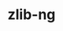 ---
title: "zlib-ng"
layout: cache
categories: [package, develop-2025-02-23]
meta: {"compilers": ["cce@=18.0.0", "clang@=14.0.0", "gcc@=10.5.0", "gcc@=11.1.0", "gcc@=11.4.0", "gcc@=12.3.0", "gcc@=12.4.0", "gcc@=13.2.0", "gcc@=13.3.0", "gcc@=7.3.1", "gcc@=7.5.0", "oneapi@=2024.1.0", "oneapi@=2024.2.1"], "num_specs": 30, "num_specs_by_stack": {"aws-pcluster-neoverse_v1": 1, "aws-pcluster-x86_64_v4": 4, "bootstrap-x86_64-linux-gnu": 1, "build_systems": 1, "data-vis-sdk": 1, "developer-tools-aarch64-linux-gnu": 1, "developer-tools-x86_64_v3-linux-gnu": 1, "e4s": 2, "e4s-cray-rhel": 2, "e4s-neoverse-v2": 2, "e4s-oneapi": 2, "e4s-rocm-external": 1, "hep": 1, "ml-linux-aarch64-cpu": 1, "ml-linux-aarch64-cuda": 1, "ml-linux-x86_64-cpu": 1, "ml-linux-x86_64-cuda": 1, "ml-linux-x86_64-rocm": 1, "radiuss": 2, "radiuss-aws": 2, "radiuss-aws-aarch64": 2, "root": 30, "tutorial": 7}, "oss": ["amzn2", "centos7", "rhel8", "ubuntu18.04", "ubuntu20.04", "ubuntu22.04", "ubuntu24.04"], "platforms": ["linux"], "stacks": ["aws-pcluster-neoverse_v1", "aws-pcluster-x86_64_v4", "bootstrap-x86_64-linux-gnu", "build_systems", "data-vis-sdk", "developer-tools-aarch64-linux-gnu", "developer-tools-x86_64_v3-linux-gnu", "e4s", "e4s-cray-rhel", "e4s-neoverse-v2", "e4s-oneapi", "e4s-rocm-external", "hep", "ml-linux-aarch64-cpu", "ml-linux-aarch64-cuda", "ml-linux-x86_64-cpu", "ml-linux-x86_64-cuda", "ml-linux-x86_64-rocm", "radiuss", "radiuss-aws", "radiuss-aws-aarch64", "root", "tutorial"], "targets": ["aarch64", "neoverse_v1", "neoverse_v2", "x86_64_v3", "x86_64_v4"], "versions": ["2.0.7", "2.2.3"]}
spec_details: [{"compiler": "gcc@=7.3.1", "hash": "3uwmy2yvncjescclso37kdqztq7q463n", "os": "amzn2", "platform": "linux", "size": "-", "stacks": ["radiuss-aws-aarch64", "root"], "tarball": "https://binaries.spack.io/develop-2025-02-23/build_cache/linux-amzn2-aarch64/gcc-7.3.1/zlib-ng-2.2.3/linux-amzn2-aarch64-gcc-7.3.1-zlib-ng-2.2.3-3uwmy2yvncjescclso37kdqztq7q463n.spack", "target": "aarch64", "variants": ["build_system=autotools", "+compat", "~new_strategies", "+opt", "+pic", "+shared"], "versions": ["2.2.3"]}, {"compiler": "gcc@=11.4.0", "hash": "3zxw2ivini2omi2njesjtjszk6tma6pq", "os": "ubuntu22.04", "platform": "linux", "size": "-", "stacks": ["e4s-neoverse-v2", "root"], "tarball": "https://binaries.spack.io/develop-2025-02-23/build_cache/linux-ubuntu22.04-neoverse_v2/gcc-11.4.0/zlib-ng-2.2.3/linux-ubuntu22.04-neoverse_v2-gcc-11.4.0-zlib-ng-2.2.3-3zxw2ivini2omi2njesjtjszk6tma6pq.spack", "target": "neoverse_v2", "variants": ["build_system=autotools", "+compat", "+new_strategies", "+opt", "+pic", "+shared"], "versions": ["2.2.3"]}, {"compiler": "gcc@=7.3.1", "hash": "543fnszfiq526hbu6xdtqubobmbozb6w", "os": "amzn2", "platform": "linux", "size": "-", "stacks": ["radiuss-aws-aarch64", "root"], "tarball": "https://binaries.spack.io/develop-2025-02-23/build_cache/linux-amzn2-aarch64/gcc-7.3.1/zlib-ng-2.2.3/linux-amzn2-aarch64-gcc-7.3.1-zlib-ng-2.2.3-543fnszfiq526hbu6xdtqubobmbozb6w.spack", "target": "aarch64", "variants": ["build_system=autotools", "+compat", "+new_strategies", "+opt", "+pic", "+shared"], "versions": ["2.2.3"]}, {"compiler": "gcc@=11.4.0", "hash": "6r3373l5nrcre5nbh43okuedfmdpj6bh", "os": "ubuntu22.04", "platform": "linux", "size": "-", "stacks": ["root", "tutorial"], "tarball": "https://binaries.spack.io/develop-2025-02-23/build_cache/linux-ubuntu22.04-x86_64_v3/gcc-11.4.0/zlib-ng-2.0.7/linux-ubuntu22.04-x86_64_v3-gcc-11.4.0-zlib-ng-2.0.7-6r3373l5nrcre5nbh43okuedfmdpj6bh.spack", "target": "x86_64_v3", "variants": ["build_system=autotools", "+compat", "+new_strategies", "+opt", "+pic", "+shared"], "versions": ["2.0.7"]}, {"compiler": "cce@=18.0.0", "hash": "6rqgakhbx74aq4b7qybojtpl7zxsgkyy", "os": "rhel8", "platform": "linux", "size": "-", "stacks": ["e4s-cray-rhel", "root"], "tarball": "https://binaries.spack.io/develop-2025-02-23/build_cache/linux-rhel8-x86_64_v3/cce-18.0.0/zlib-ng-2.2.3/linux-rhel8-x86_64_v3-cce-18.0.0-zlib-ng-2.2.3-6rqgakhbx74aq4b7qybojtpl7zxsgkyy.spack", "target": "x86_64_v3", "variants": ["build_system=autotools", "+compat", "+new_strategies", "+opt", "+pic", "+shared"], "versions": ["2.2.3"]}, {"compiler": "gcc@=11.4.0", "hash": "dehnda2cmwsh6oszg3rxlxcrbn5neouo", "os": "ubuntu22.04", "platform": "linux", "size": "-", "stacks": ["root", "tutorial"], "tarball": "https://binaries.spack.io/develop-2025-02-23/build_cache/linux-ubuntu22.04-x86_64_v3/gcc-11.4.0/zlib-ng-2.0.7/linux-ubuntu22.04-x86_64_v3-gcc-11.4.0-zlib-ng-2.0.7-dehnda2cmwsh6oszg3rxlxcrbn5neouo.spack", "target": "x86_64_v3", "variants": ["build_system=autotools", "+compat", "+new_strategies", "+opt", "+pic", "+shared"], "versions": ["2.0.7"]}, {"compiler": "gcc@=11.1.0", "hash": "dvwlip2nyhsnuftw2p2wvx3rqh5y27b7", "os": "ubuntu20.04", "platform": "linux", "size": "-", "stacks": ["data-vis-sdk", "root"], "tarball": "https://binaries.spack.io/develop-2025-02-23/build_cache/linux-ubuntu20.04-x86_64_v3/gcc-11.1.0/zlib-ng-2.2.3/linux-ubuntu20.04-x86_64_v3-gcc-11.1.0-zlib-ng-2.2.3-dvwlip2nyhsnuftw2p2wvx3rqh5y27b7.spack", "target": "x86_64_v3", "variants": ["build_system=autotools", "+compat", "+new_strategies", "+opt", "+pic", "+shared"], "versions": ["2.2.3"]}, {"compiler": "gcc@=7.5.0", "hash": "fvnrghamgcwonwqvbw5ocmsitaekh2rm", "os": "ubuntu18.04", "platform": "linux", "size": "-", "stacks": ["build_systems", "radiuss", "root"], "tarball": "https://binaries.spack.io/develop-2025-02-23/build_cache/linux-ubuntu18.04-x86_64_v3/gcc-7.5.0/zlib-ng-2.2.3/linux-ubuntu18.04-x86_64_v3-gcc-7.5.0-zlib-ng-2.2.3-fvnrghamgcwonwqvbw5ocmsitaekh2rm.spack", "target": "x86_64_v3", "variants": ["build_system=autotools", "+compat", "+new_strategies", "+opt", "+pic", "+shared"], "versions": ["2.2.3"]}, {"compiler": "gcc@=13.2.0", "hash": "gwumv2dnnrnpvs3dcfzo4p4s6zuypfbh", "os": "ubuntu24.04", "platform": "linux", "size": "-", "stacks": ["bootstrap-x86_64-linux-gnu", "ml-linux-x86_64-cpu", "ml-linux-x86_64-cuda", "ml-linux-x86_64-rocm", "root"], "tarball": "https://binaries.spack.io/develop-2025-02-23/build_cache/linux-ubuntu24.04-x86_64_v3/gcc-13.2.0/zlib-ng-2.2.3/linux-ubuntu24.04-x86_64_v3-gcc-13.2.0-zlib-ng-2.2.3-gwumv2dnnrnpvs3dcfzo4p4s6zuypfbh.spack", "target": "x86_64_v3", "variants": ["build_system=autotools", "+compat", "+new_strategies", "+opt", "+pic", "+shared"], "versions": ["2.2.3"]}, {"compiler": "gcc@=12.4.0", "hash": "hhf7vjzktfm5irbv2pqyfturuzxgcyw6", "os": "amzn2", "platform": "linux", "size": "-", "stacks": ["aws-pcluster-x86_64_v4", "root"], "tarball": "https://binaries.spack.io/develop-2025-02-23/build_cache/linux-amzn2-x86_64_v4/gcc-12.4.0/zlib-ng-2.2.3/linux-amzn2-x86_64_v4-gcc-12.4.0-zlib-ng-2.2.3-hhf7vjzktfm5irbv2pqyfturuzxgcyw6.spack", "target": "x86_64_v4", "variants": ["build_system=autotools", "+compat", "+new_strategies", "+opt", "+pic", "+shared"], "versions": ["2.2.3"]}, {"compiler": "clang@=14.0.0", "hash": "jfsfke6q5l4ypoz72lvwczdvljvtmyeo", "os": "ubuntu22.04", "platform": "linux", "size": "-", "stacks": ["root", "tutorial"], "tarball": "https://binaries.spack.io/develop-2025-02-23/build_cache/linux-ubuntu22.04-x86_64_v3/clang-14.0.0/zlib-ng-2.2.3/linux-ubuntu22.04-x86_64_v3-clang-14.0.0-zlib-ng-2.2.3-jfsfke6q5l4ypoz72lvwczdvljvtmyeo.spack", "target": "x86_64_v3", "variants": ["build_system=autotools", "+compat", "+new_strategies", "+opt", "+pic", "+shared"], "versions": ["2.2.3"]}, {"compiler": "gcc@=10.5.0", "hash": "jsmc5qe6xy5e4apsp3a4y7ot4yunnsvu", "os": "ubuntu22.04", "platform": "linux", "size": "-", "stacks": ["root", "tutorial"], "tarball": "https://binaries.spack.io/develop-2025-02-23/build_cache/linux-ubuntu22.04-x86_64_v3/gcc-10.5.0/zlib-ng-2.2.3/linux-ubuntu22.04-x86_64_v3-gcc-10.5.0-zlib-ng-2.2.3-jsmc5qe6xy5e4apsp3a4y7ot4yunnsvu.spack", "target": "x86_64_v3", "variants": ["build_system=autotools", "+compat", "+new_strategies", "+opt", "+pic", "+shared"], "versions": ["2.2.3"]}, {"compiler": "gcc@=12.3.0", "hash": "kjiluxublpek5672pkkmjclysq6ib3k2", "os": "ubuntu22.04", "platform": "linux", "size": "-", "stacks": ["root", "tutorial"], "tarball": "https://binaries.spack.io/develop-2025-02-23/build_cache/linux-ubuntu22.04-x86_64_v3/gcc-12.3.0/zlib-ng-2.2.3/linux-ubuntu22.04-x86_64_v3-gcc-12.3.0-zlib-ng-2.2.3-kjiluxublpek5672pkkmjclysq6ib3k2.spack", "target": "x86_64_v3", "variants": ["build_system=autotools", "+compat", "+new_strategies", "+opt", "+pic", "+shared"], "versions": ["2.2.3"]}, {"compiler": "gcc@=7.3.1", "hash": "kqhnkjxojrkv72cyv2udrfi5efyh3veb", "os": "amzn2", "platform": "linux", "size": "-", "stacks": ["radiuss-aws", "root"], "tarball": "https://binaries.spack.io/develop-2025-02-23/build_cache/linux-amzn2-x86_64_v3/gcc-7.3.1/zlib-ng-2.2.3/linux-amzn2-x86_64_v3-gcc-7.3.1-zlib-ng-2.2.3-kqhnkjxojrkv72cyv2udrfi5efyh3veb.spack", "target": "x86_64_v3", "variants": ["build_system=autotools", "+compat", "+new_strategies", "+opt", "+pic", "+shared"], "versions": ["2.2.3"]}, {"compiler": "gcc@=7.5.0", "hash": "ksstfh757vp4n6ozjg4eejcdovw6wa3z", "os": "ubuntu18.04", "platform": "linux", "size": "-", "stacks": ["radiuss", "root"], "tarball": "https://binaries.spack.io/develop-2025-02-23/build_cache/linux-ubuntu18.04-x86_64_v3/gcc-7.5.0/zlib-ng-2.2.3/linux-ubuntu18.04-x86_64_v3-gcc-7.5.0-zlib-ng-2.2.3-ksstfh757vp4n6ozjg4eejcdovw6wa3z.spack", "target": "x86_64_v3", "variants": ["build_system=autotools", "+compat", "~new_strategies", "+opt", "+pic", "+shared"], "versions": ["2.2.3"]}, {"compiler": "oneapi@=2024.1.0", "hash": "lyixljey4glqci5cbpl4oqkfyimcunlu", "os": "amzn2", "platform": "linux", "size": "-", "stacks": ["aws-pcluster-x86_64_v4", "root"], "tarball": "https://binaries.spack.io/develop-2025-02-23/build_cache/linux-amzn2-x86_64_v4/oneapi-2024.1.0/zlib-ng-2.2.3/linux-amzn2-x86_64_v4-oneapi-2024.1.0-zlib-ng-2.2.3-lyixljey4glqci5cbpl4oqkfyimcunlu.spack", "target": "x86_64_v4", "variants": ["build_system=autotools", "+compat", "+new_strategies", "+opt", "+pic", "+shared"], "versions": ["2.2.3"]}, {"compiler": "gcc@=12.4.0", "hash": "mffrzjagsmzjglj3yyiqajmlundfnpou", "os": "amzn2", "platform": "linux", "size": "-", "stacks": ["aws-pcluster-neoverse_v1", "root"], "tarball": "https://binaries.spack.io/develop-2025-02-23/build_cache/linux-amzn2-neoverse_v1/gcc-12.4.0/zlib-ng-2.2.3/linux-amzn2-neoverse_v1-gcc-12.4.0-zlib-ng-2.2.3-mffrzjagsmzjglj3yyiqajmlundfnpou.spack", "target": "neoverse_v1", "variants": ["build_system=autotools", "+compat", "+new_strategies", "+opt", "+pic", "+shared"], "versions": ["2.2.3"]}, {"compiler": "gcc@=13.3.0", "hash": "pwybf2hymbudqgtfw7jr7kqcnabge4gg", "os": "rhel8", "platform": "linux", "size": "-", "stacks": ["developer-tools-aarch64-linux-gnu", "root"], "tarball": "https://binaries.spack.io/develop-2025-02-23/build_cache/linux-rhel8-aarch64/gcc-13.3.0/zlib-ng-2.2.3/linux-rhel8-aarch64-gcc-13.3.0-zlib-ng-2.2.3-pwybf2hymbudqgtfw7jr7kqcnabge4gg.spack", "target": "aarch64", "variants": ["build_system=autotools", "+compat", "+new_strategies", "+opt", "+pic", "+shared"], "versions": ["2.2.3"]}, {"compiler": "gcc@=12.4.0", "hash": "pzidipsx7pxezmxucrfkpzksjvgsoazl", "os": "amzn2", "platform": "linux", "size": "-", "stacks": ["aws-pcluster-x86_64_v4", "root"], "tarball": "https://binaries.spack.io/develop-2025-02-23/build_cache/linux-amzn2-x86_64_v3/gcc-12.4.0/zlib-ng-2.2.3/linux-amzn2-x86_64_v3-gcc-12.4.0-zlib-ng-2.2.3-pzidipsx7pxezmxucrfkpzksjvgsoazl.spack", "target": "x86_64_v3", "variants": ["build_system=autotools", "+compat", "+new_strategies", "+opt", "+pic", "+shared"], "versions": ["2.2.3"]}, {"compiler": "oneapi@=2024.2.1", "hash": "qajqeyfcpl7ixfzappmfszff6gncmafd", "os": "ubuntu22.04", "platform": "linux", "size": "-", "stacks": ["e4s-oneapi", "root"], "tarball": "https://binaries.spack.io/develop-2025-02-23/build_cache/linux-ubuntu22.04-x86_64_v3/oneapi-2024.2.1/zlib-ng-2.2.3/linux-ubuntu22.04-x86_64_v3-oneapi-2024.2.1-zlib-ng-2.2.3-qajqeyfcpl7ixfzappmfszff6gncmafd.spack", "target": "x86_64_v3", "variants": ["build_system=autotools", "+compat", "~new_strategies", "+opt", "+pic", "+shared"], "versions": ["2.2.3"]}, {"compiler": "clang@=14.0.0", "hash": "r4odmlvpdjq7iykox63o7n2kd7mpkm5c", "os": "ubuntu22.04", "platform": "linux", "size": "-", "stacks": ["root", "tutorial"], "tarball": "https://binaries.spack.io/develop-2025-02-23/build_cache/linux-ubuntu22.04-x86_64_v3/clang-14.0.0/zlib-ng-2.0.7/linux-ubuntu22.04-x86_64_v3-clang-14.0.0-zlib-ng-2.0.7-r4odmlvpdjq7iykox63o7n2kd7mpkm5c.spack", "target": "x86_64_v3", "variants": ["build_system=autotools", "+compat", "+new_strategies", "+opt", "+pic", "+shared"], "versions": ["2.0.7"]}, {"compiler": "gcc@=11.4.0", "hash": "t3ltsgdmknshkorrbjfjywtlbpu47adu", "os": "ubuntu22.04", "platform": "linux", "size": "-", "stacks": ["e4s", "e4s-rocm-external", "hep", "root", "tutorial"], "tarball": "https://binaries.spack.io/develop-2025-02-23/build_cache/linux-ubuntu22.04-x86_64_v3/gcc-11.4.0/zlib-ng-2.2.3/linux-ubuntu22.04-x86_64_v3-gcc-11.4.0-zlib-ng-2.2.3-t3ltsgdmknshkorrbjfjywtlbpu47adu.spack", "target": "x86_64_v3", "variants": ["build_system=autotools", "+compat", "+new_strategies", "+opt", "+pic", "+shared"], "versions": ["2.2.3"]}, {"compiler": "cce@=18.0.0", "hash": "t5672pvg2zubdr4mefeasnwguccaepfk", "os": "rhel8", "platform": "linux", "size": "-", "stacks": ["e4s-cray-rhel", "root"], "tarball": "https://binaries.spack.io/develop-2025-02-23/build_cache/linux-rhel8-x86_64_v3/cce-18.0.0/zlib-ng-2.2.3/linux-rhel8-x86_64_v3-cce-18.0.0-zlib-ng-2.2.3-t5672pvg2zubdr4mefeasnwguccaepfk.spack", "target": "x86_64_v3", "variants": ["build_system=autotools", "+compat", "~new_strategies", "+opt", "+pic", "+shared"], "versions": ["2.2.3"]}, {"compiler": "gcc@=7.3.1", "hash": "uogynodv5zi6sylmxcefb65tlckbjzsv", "os": "amzn2", "platform": "linux", "size": "-", "stacks": ["radiuss-aws", "root"], "tarball": "https://binaries.spack.io/develop-2025-02-23/build_cache/linux-amzn2-x86_64_v3/gcc-7.3.1/zlib-ng-2.2.3/linux-amzn2-x86_64_v3-gcc-7.3.1-zlib-ng-2.2.3-uogynodv5zi6sylmxcefb65tlckbjzsv.spack", "target": "x86_64_v3", "variants": ["build_system=autotools", "+compat", "~new_strategies", "+opt", "+pic", "+shared"], "versions": ["2.2.3"]}, {"compiler": "oneapi@=2024.1.0", "hash": "xb4wojqcnabs634shkgej6gmaug6a3kq", "os": "amzn2", "platform": "linux", "size": "-", "stacks": ["aws-pcluster-x86_64_v4", "root"], "tarball": "https://binaries.spack.io/develop-2025-02-23/build_cache/linux-amzn2-x86_64_v3/oneapi-2024.1.0/zlib-ng-2.2.3/linux-amzn2-x86_64_v3-oneapi-2024.1.0-zlib-ng-2.2.3-xb4wojqcnabs634shkgej6gmaug6a3kq.spack", "target": "x86_64_v3", "variants": ["build_system=autotools", "+compat", "+new_strategies", "+opt", "+pic", "+shared"], "versions": ["2.2.3"]}, {"compiler": "gcc@=11.4.0", "hash": "xnxadsevtm2i4qdelxjtdjtbo42s22xi", "os": "ubuntu22.04", "platform": "linux", "size": "-", "stacks": ["e4s-neoverse-v2", "root"], "tarball": "https://binaries.spack.io/develop-2025-02-23/build_cache/linux-ubuntu22.04-neoverse_v2/gcc-11.4.0/zlib-ng-2.2.3/linux-ubuntu22.04-neoverse_v2-gcc-11.4.0-zlib-ng-2.2.3-xnxadsevtm2i4qdelxjtdjtbo42s22xi.spack", "target": "neoverse_v2", "variants": ["build_system=autotools", "+compat", "~new_strategies", "+opt", "+pic", "+shared"], "versions": ["2.2.3"]}, {"compiler": "gcc@=10.5.0", "hash": "xxs5bzhp55zr74dym2vw7y7ddreou5c4", "os": "centos7", "platform": "linux", "size": "-", "stacks": ["developer-tools-x86_64_v3-linux-gnu", "root"], "tarball": "https://binaries.spack.io/develop-2025-02-23/build_cache/linux-centos7-x86_64_v3/gcc-10.5.0/zlib-ng-2.2.3/linux-centos7-x86_64_v3-gcc-10.5.0-zlib-ng-2.2.3-xxs5bzhp55zr74dym2vw7y7ddreou5c4.spack", "target": "x86_64_v3", "variants": ["build_system=autotools", "+compat", "+new_strategies", "+opt", "+pic", "+shared"], "versions": ["2.2.3"]}, {"compiler": "gcc@=11.4.0", "hash": "y3inxsiezsxb5eetx5xfp2syclcn7b2u", "os": "ubuntu22.04", "platform": "linux", "size": "-", "stacks": ["e4s", "root"], "tarball": "https://binaries.spack.io/develop-2025-02-23/build_cache/linux-ubuntu22.04-x86_64_v3/gcc-11.4.0/zlib-ng-2.2.3/linux-ubuntu22.04-x86_64_v3-gcc-11.4.0-zlib-ng-2.2.3-y3inxsiezsxb5eetx5xfp2syclcn7b2u.spack", "target": "x86_64_v3", "variants": ["build_system=autotools", "+compat", "~new_strategies", "+opt", "+pic", "+shared"], "versions": ["2.2.3"]}, {"compiler": "oneapi@=2024.2.1", "hash": "zlr67txx437j3v3cixty43wquzu35thj", "os": "ubuntu22.04", "platform": "linux", "size": "-", "stacks": ["e4s-oneapi", "root"], "tarball": "https://binaries.spack.io/develop-2025-02-23/build_cache/linux-ubuntu22.04-x86_64_v3/oneapi-2024.2.1/zlib-ng-2.2.3/linux-ubuntu22.04-x86_64_v3-oneapi-2024.2.1-zlib-ng-2.2.3-zlr67txx437j3v3cixty43wquzu35thj.spack", "target": "x86_64_v3", "variants": ["build_system=autotools", "+compat", "+new_strategies", "+opt", "+pic", "+shared"], "versions": ["2.2.3"]}, {"compiler": "gcc@=13.2.0", "hash": "zwy6cdavb42skexmqgd4dh5g6yjmz4tr", "os": "ubuntu24.04", "platform": "linux", "size": "-", "stacks": ["ml-linux-aarch64-cpu", "ml-linux-aarch64-cuda", "root"], "tarball": "https://binaries.spack.io/develop-2025-02-23/build_cache/linux-ubuntu24.04-aarch64/gcc-13.2.0/zlib-ng-2.2.3/linux-ubuntu24.04-aarch64-gcc-13.2.0-zlib-ng-2.2.3-zwy6cdavb42skexmqgd4dh5g6yjmz4tr.spack", "target": "aarch64", "variants": ["build_system=autotools", "+compat", "+new_strategies", "+opt", "+pic", "+shared"], "versions": ["2.2.3"]}]
---